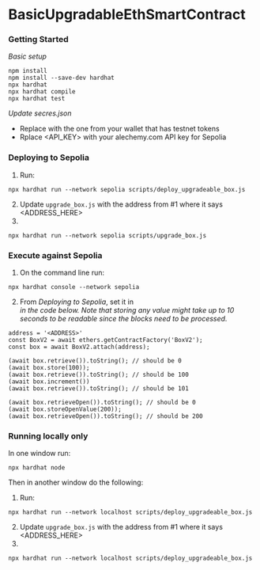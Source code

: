 # BasicUpgradableEthSmartContract

### Getting Started

*Basic setup*

```
npm install
npm install --save-dev hardhat
npx hardhat
npx hardhat compile
npx hardhat test
```

*Update secres.json*
* Replace <MNEMONIC> with the one from your wallet that has testnet tokens
* Rplace <API_KEY> with your alechemy.com API key for Sepolia

### Deploying to Sepolia

1. Run:
```
npx hardhat run --network sepolia scripts/deploy_upgradeable_box.js
```

2. Update `upgrade_box.js` with the address from #1 where it says <ADDRESS_HERE>
3. 
```
npx hardhat run --network sepolia scripts/upgrade_box.js
```

### Execute against Sepolia

1. On the command line run:

```
npx hardhat console --network sepolia
```
2. From *Deploying to Sepolia*, set it in *<ADDRESS>* in the code below. Note that storing any value might take up to 10 seconds to be readable since the blocks need to be processed.

```
address = '<ADDRESS>'
const BoxV2 = await ethers.getContractFactory('BoxV2');
const box = await BoxV2.attach(address);

(await box.retrieve()).toString(); // should be 0
(await box.store(100));
(await box.retrieve()).toString(); // should be 100 
(await box.increment())
(await box.retrieve()).toString(); // should be 101 

(await box.retrieveOpen()).toString(); // should be 0
(await box.storeOpenValue(200));
(await box.retrieveOpen()).toString(); // should be 200
```

### Running locally only

In one window run:
```
npx hardhat node
```

Then in another window do the following:

1. Run:
```
npx hardhat run --network localhost scripts/deploy_upgradeable_box.js
```

2. Update `upgrade_box.js` with the address from #1 where it says <ADDRESS_HERE>
3. 
```
npx hardhat run --network localhost scripts/deploy_upgradeable_box.js
```

